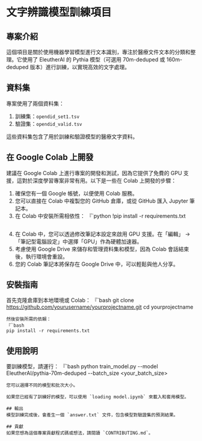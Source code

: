 # 文字辨識模型訓練項目

## 專案介紹
這個項目是關於使用機器學習模型進行文本識別，專注於醫療文件文本的分類和整理。它使用了 EleutherAI 的 Pythia 模型（可選用 70m-deduped 或 160m-deduped 版本）進行訓練，以實現高效的文字處理。

## 資料集
專案使用了兩個資料集：
1. 訓練集：`opendid_set1.tsv`
2. 驗證集：`opendid_valid.tsv`

這些資料集包含了用於訓練和驗證模型的醫療文字資料。

## 在 Google Colab 上開發
建議在 Google Colab 上進行專案的開發和測試，因為它提供了免費的 GPU 支援，這對於深度學習專案非常有用。以下是一些在 Colab 上開發的步驟：

1. 確保您有一個 Google 帳號，以便使用 Colab 服務。
2. 您可以直接在 Colab 中複製您的 GitHub 倉庫，或從 GitHub 匯入 Jupyter 筆記本。
3. 在 Colab 中安裝所需相依性：
   『`python
   !pip install -r requirements.txt
   ```
4. 在 Colab 中，您可以透過修改筆記本設定來啟用 GPU 支援。在「編輯」 -> 「筆記型電腦設定」中選擇「GPU」作為硬體加速器。
5. 考慮使用 Google Drive 來儲存和管理資料集和模型，因為 Colab 會話結束後，執行環境會重設。
6. 您的 Colab 筆記本將保存在 Google Drive 中，可以輕鬆與他人分享。

## 安裝指南
首先克隆倉庫到本地環境或 Colab：
『`bash
git clone https://github.com/yourusername/yourprojectname.git
cd yourprojectname
```
然後安裝所需的依賴：
『`bash
pip install -r requirements.txt
```

## 使用說明
要訓練模型，請運行：
『`bash
python train_model.py --model EleutherAI/pythia-70m-deduped --batch_size <your_batch_size>
```
您可以選擇不同的模型和批次大小。

如果您已經有了訓練好的模型，可以使用 `loading model.ipynb` 來載入和套用模型。

## 輸出
模型訓練完成後，會產生一個 `answer.txt` 文件，包含模型對驗證集的預測結果。

## 貢獻
如果您想為這個專案貢獻程式碼或想法，請閱讀 `CONTRIBUTING.md`。

